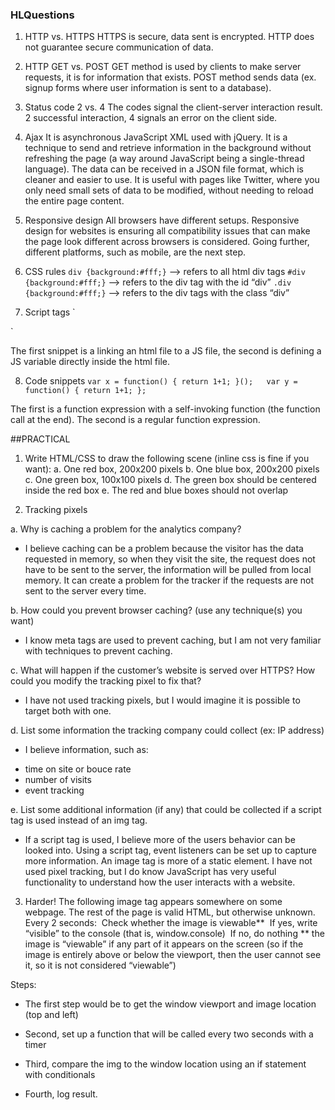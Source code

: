 ### HLQuestions

1. HTTP vs. HTTPS
HTTPS is secure, data sent is encrypted. HTTP does not guarantee secure communication of data.

2. HTTP GET vs. POST
GET method is used by clients to make server requests, it is for information that exists. 
POST method sends data (ex. signup forms where user information is sent to a database).

3. Status code 2 vs. 4
The codes signal the client-server interaction result. 2 successful interaction, 4 signals an error on the client side.

4. Ajax
It is asynchronous JavaScript XML used with jQuery. It is a technique to send and retrieve information in the background without refreshing the page (a way around JavaScript being a single-thread language). The data can be received in a JSON file format, which is cleaner and easier to use. It is useful with pages like Twitter, where you only need small sets of data to be modified, without needing to reload the entire page content.

5. Responsive design
All browsers have different setups. Responsive design for websites is ensuring all compatibility issues that can make the page look different across browsers is considered. Going further, different platforms, such as mobile, are the next step.

6. CSS rules
```div {background:#fff;}```  --> refers to all html div tags 
```#div {background:#fff;}```  --> refers to the div tag with the id “div”
```.div {background:#fff;}```  --> refers to the div tags with the class “div”

7. Script tags
`<script src=”http://example.com/whatever.js”> </script> 
<script>var whatever = true</script>`

The first snippet is a linking an html file to a JS file, the second is defining a JS variable directly inside the html file.

8. Code snippets
`var x = function() { return 1+1; }();  
var y = function() { return 1+1; };`

The first is a function expression with a self-invoking function (the function call at the end). The second is a regular function expression. 


##PRACTICAL 

1. Write HTML/CSS to draw the following scene (inline css is fine if you want):
a. One red box, 200x200 pixels
b. One blue box, 200x200 pixels
c. One green box, 100x100 pixels
d. The green box should be centered inside the red box
e. The red and blue boxes should not overlap

2. Tracking pixels

a. Why is caching a problem for the analytics company?
- I believe caching can be a problem because the visitor has the data requested in memory, so when they visit the site, the request does not have to be sent to the server, the information will be pulled from local memory. It can create a problem for the tracker if the requests are not sent to the server every time. 

b. How could you prevent browser caching? (use any technique(s) you want)
- I know meta tags are used to prevent caching, but I am not very familiar with techniques to prevent caching.

c. What will happen if the customer’s website is served over HTTPS? How could you modify the tracking pixel to fix that?
- I have not used tracking pixels, but I would imagine it is possible to target both with one.

d. List some information the tracking company could collect (ex: IP address)
- I believe information, such as:
* time on site or bouce rate
* number of visits
* event tracking

e. List some additional information (if any) that could be collected if a script tag is used instead of an img tag.
- If a script tag is used, I believe more of the users behavior can be looked into. Using a script tag, event listeners can be set up to capture more information. An image tag is more of a static element. I have not used pixel tracking, but I do know JavaScript has very useful functionality to understand how the user interacts with a website.

3. Harder!
The following image tag appears somewhere on some webpage. The rest of the page is valid HTML, but otherwise unknown.
Every 2 seconds:
­ Check whether the image is viewable**
­ If yes, write “visible” to the console (that is, window.console)
­ If no, do nothing
** the image is “viewable” if any part of it appears on the screen (so if the image is entirely above or below the viewport, then the user cannot see it, so it is not considered “viewable”)

Steps:
- The first step would be to get the window viewport and image location (top and left)
- Second, set up a function that will be called every two seconds with a timer
- Third, compare the img to the window location using an if statement with conditionals
- Fourth, log result.

  <script>
    // assumming I can get the window viewport wiht window.height
    var windView = window.height;
    var imagView = document.getElementById('myimage');

    // checkTime() sets a timer to run every 2 seconds
    function checkTime() {
      // console.log("checking");
      if(imagView > viewportHeight || imagView < viewportHeight) {
        console.log("Visible");
      }
    }
    window.onload = setInterval(checkTime, 2000);
  </script>



